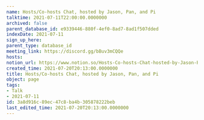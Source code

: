 ```yaml
---
name: Hosts/Co-hosts Chat, hosted by Jason, Pan, and Pi
talktime: 2021-07-11T22:00:00.0000000
archived: false
parent_database_id: e9339446-880f-4ef0-8ad7-8ad1f507dded
indexDate: 2021-07-11
sign_up_here: 
parent_type: database_id
meeting_link: https://discord.gg/bBuv3mCQQe
hosts: 
notion_url: https://www.notion.so/Hosts-Co-hosts-Chat-hosted-by-Jason-Pan-and-Pi-3a8d916c89ec47c8ba4b305878222beb
created_time: 2021-07-20T20:13:00.0000000
title: Hosts/Co-hosts Chat, hosted by Jason, Pan, and Pi
object: page
tags:
- Talk
- 2021-07-11
id: 3a8d916c-89ec-47c8-ba4b-305878222beb
last_edited_time: 2021-07-20T20:13:00.0000000
---
```





